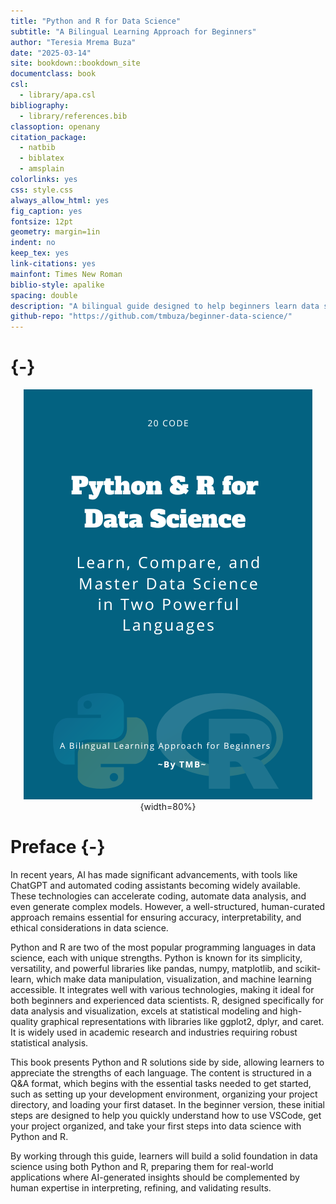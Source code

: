 ```yaml
--- 
title: "Python and R for Data Science"
subtitle: "A Bilingual Learning Approach for Beginners"
author: "Teresia Mrema Buza"
date: "2025-03-14"
site: bookdown::bookdown_site
documentclass: book
csl: 
  - library/apa.csl
bibliography:
  - library/references.bib
classoption: openany
citation_package:
  - natbib
  - biblatex
  - amsplain
colorlinks: yes
css: style.css
always_allow_html: yes
fig_caption: yes
fontsize: 12pt
geometry: margin=1in
indent: no
keep_tex: yes
link-citations: yes
mainfont: Times New Roman
biblio-style: apalike
spacing: double
description: "A bilingual guide designed to help beginners learn data science using both Python and R. This book presents key data science concepts side by side in both languages, making it easier for learners to understand and compare approaches. Covering essential topics such as data loading, cleaning, visualization, and basic machine learning techniques, this structured guide provides a step-by-step approach to building foundational skills. The content is presented in a Q&A format, making it accessible to both students and instructors."
github-repo: "https://github.com/tmbuza/beginner-data-science/"
---
```


# {-}



<center>

![](images/cover.png){width=80%}

</center>

# Preface {-}

In recent years, AI has made significant advancements, with tools like ChatGPT and automated coding assistants becoming widely available. These technologies can accelerate coding, automate data analysis, and even generate complex models. However, a well-structured, human-curated approach remains essential for ensuring accuracy, interpretability, and ethical considerations in data science.

Python and R are two of the most popular programming languages in data science, each with unique strengths. Python is known for its simplicity, versatility, and powerful libraries like pandas, numpy, matplotlib, and scikit-learn, which make data manipulation, visualization, and machine learning accessible. It integrates well with various technologies, making it ideal for both beginners and experienced data scientists. R, designed specifically for data analysis and visualization, excels at statistical modeling and high-quality graphical representations with libraries like ggplot2, dplyr, and caret. It is widely used in academic research and industries requiring robust statistical analysis.

This book presents Python and R solutions side by side, allowing learners to appreciate the strengths of each language. The content is structured in a Q&A format, which begins with the essential tasks needed to get started, such as setting up your development environment, organizing your project directory, and loading your first dataset. In the beginner version, these initial steps are designed to help you quickly understand how to use VSCode, get your project organized, and take your first steps into data science with Python and R.

By working through this guide, learners will build a solid foundation in data science using both Python and R, preparing them for real-world applications where AI-generated insights should be complemented by human expertise in interpreting, refining, and validating results.

